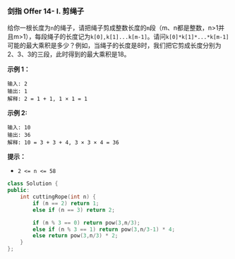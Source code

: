 ### 剑指 Offer 14- I. 剪绳子
给你一根长度为` n `的绳子，请把绳子剪成整数长度的` m `段（m、n都是整数，n>1并且m>1），每段绳子的长度记为` k[0],k[1]...k[m-1] `。请问` k[0]*k[1]*...*k[m-1] `可能的最大乘积是多少？例如，当绳子的长度是8时，我们把它剪成长度分别为2、3、3的三段，此时得到的最大乘积是18。

**示例 1：**
```
输入: 2
输出: 1
解释: 2 = 1 + 1, 1 × 1 = 1
```

**示例 2:**
```
输入: 10
输出: 36
解释: 10 = 3 + 3 + 4, 3 × 3 × 4 = 36
```

**提示：**
* `2 <= n <= 58`

```cpp
class Solution {
public:
    int cuttingRope(int n) {
        if (n == 2) return 1;
        else if (n == 3) return 2;

        if (n % 3 == 0) return pow(3,n/3);
        else if (n % 3 == 1) return pow(3,n/3-1) * 4;
        else return pow(3,n/3) * 2;
    }
};
```